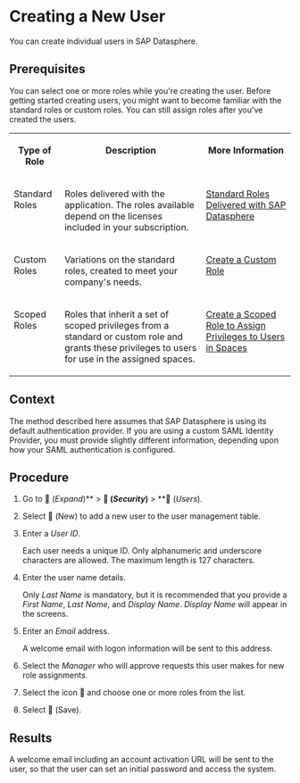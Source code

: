 <!-- loio58d4b24f766c4879b71c33f8e8dd5da8 -->

<link rel="stylesheet" type="text/css" href="../css/sap-icons.css"/>

# Creating a New User

You can create individual users in SAP Datasphere.



<a name="loio58d4b24f766c4879b71c33f8e8dd5da8__prereq_lkd_3n1_jhb"/>

## Prerequisites

You can select one or more roles while you're creating the user. Before getting started creating users, you might want to become familiar with the standard roles or custom roles. You can still assign roles after you've created the users.


<table>
<tr>
<th valign="top">

Type of Role



</th>
<th valign="top">

Description



</th>
<th valign="top">

More Information



</th>
</tr>
<tr>
<td valign="top">

Standard Roles



</td>
<td valign="top">

Roles delivered with the application. The roles available depend on the licenses included in your subscription.



</td>
<td valign="top">

[Standard Roles Delivered with SAP Datasphere](standard-roles-delivered-with-sap-datasphere-a50a51d.md) 



</td>
</tr>
<tr>
<td valign="top">

Custom Roles



</td>
<td valign="top">

Variations on the standard roles, created to meet your company's needs.



</td>
<td valign="top">

[Create a Custom Role](create-a-custom-role-862b88e.md) 



</td>
</tr>
<tr>
<td valign="top">

Scoped Roles



</td>
<td valign="top">

Roles that inherit a set of scoped privileges from a standard or custom role and grants these privileges to users for use in the assigned spaces.



</td>
<td valign="top">

[Create a Scoped Role to Assign Privileges to Users in Spaces](create-a-scoped-role-to-assign-privileges-to-users-in-spaces-b5c4e0b.md)



</td>
</tr>
</table>



<a name="loio58d4b24f766c4879b71c33f8e8dd5da8__context_mgz_hjz_1fb"/>

## Context

The method described here assumes that SAP Datasphere is using its default authentication provider. If you are using a custom SAML Identity Provider, you must provide slightly different information, depending upon how your SAML authentication is configured.



## Procedure

1.  Go to <span class="FPA-icons"></span> \(*Expand*\)** \> **<span class="FPA-icons"></span> \(*Security*\)** \> **<span class="FPA-icons"></span> \(*Users*\).

2.  Select <span class="FPA-icons"></span> \(New\) to add a new user to the user management table.

3.  Enter a *User ID*.

    Each user needs a unique ID. Only alphanumeric and underscore characters are allowed. The maximum length is 127 characters.

4.  Enter the user name details.

    Only *Last Name* is mandatory, but it is recommended that you provide a *First Name*, *Last Name*, and *Display Name*. *Display Name* will appear in the screens.

5.  Enter an *Email* address.

    A welcome email with logon information will be sent to this address.

6.  Select the *Manager* who will approve requests this user makes for new role assignments.

7.  Select the icon <span class="FPA-icons"></span> and choose one or more roles from the list.

8.  Select <span class="FPA-icons"></span> \(Save\).




## Results

A welcome email including an account activation URL will be sent to the user, so that the user can set an initial password and access the system.

